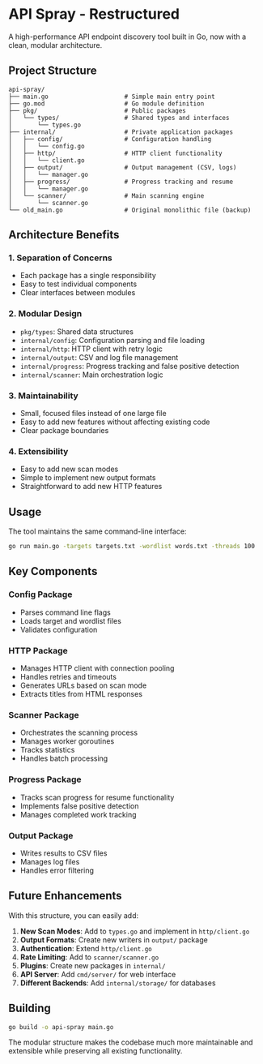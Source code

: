 # API Spray - Restructured

A high-performance API endpoint discovery tool built in Go, now with a clean, modular architecture.

## Project Structure

```
api-spray/
├── main.go                     # Simple main entry point
├── go.mod                      # Go module definition
├── pkg/                        # Public packages
│   └── types/                  # Shared types and interfaces
│       └── types.go
├── internal/                   # Private application packages
│   ├── config/                 # Configuration handling
│   │   └── config.go
│   ├── http/                   # HTTP client functionality
│   │   └── client.go
│   ├── output/                 # Output management (CSV, logs)
│   │   └── manager.go
│   ├── progress/               # Progress tracking and resume
│   │   └── manager.go
│   └── scanner/                # Main scanning engine
│       └── scanner.go
└── old_main.go                 # Original monolithic file (backup)
```

## Architecture Benefits

### 1. **Separation of Concerns**
- Each package has a single responsibility
- Easy to test individual components
- Clear interfaces between modules

### 2. **Modular Design**
- `pkg/types`: Shared data structures
- `internal/config`: Configuration parsing and file loading
- `internal/http`: HTTP client with retry logic
- `internal/output`: CSV and log file management
- `internal/progress`: Progress tracking and false positive detection
- `internal/scanner`: Main orchestration logic

### 3. **Maintainability**
- Small, focused files instead of one large file
- Easy to add new features without affecting existing code
- Clear package boundaries

### 4. **Extensibility**
- Easy to add new scan modes
- Simple to implement new output formats
- Straightforward to add new HTTP features

## Usage

The tool maintains the same command-line interface:

```bash
go run main.go -targets targets.txt -wordlist words.txt -threads 100
```

## Key Components

### Config Package
- Parses command line flags
- Loads target and wordlist files
- Validates configuration

### HTTP Package
- Manages HTTP client with connection pooling
- Handles retries and timeouts
- Generates URLs based on scan mode
- Extracts titles from HTML responses

### Scanner Package
- Orchestrates the scanning process
- Manages worker goroutines
- Tracks statistics
- Handles batch processing

### Progress Package
- Tracks scan progress for resume functionality
- Implements false positive detection
- Manages completed work tracking

### Output Package
- Writes results to CSV files
- Manages log files
- Handles error filtering

## Future Enhancements

With this structure, you can easily add:

1. **New Scan Modes**: Add to `types.go` and implement in `http/client.go`
2. **Output Formats**: Create new writers in `output/` package
3. **Authentication**: Extend `http/client.go` 
4. **Rate Limiting**: Add to `scanner/scanner.go`
5. **Plugins**: Create new packages in `internal/`
6. **API Server**: Add `cmd/server/` for web interface
7. **Different Backends**: Add `internal/storage/` for databases

## Building

```bash
go build -o api-spray main.go
```

The modular structure makes the codebase much more maintainable and extensible while preserving all existing functionality.
